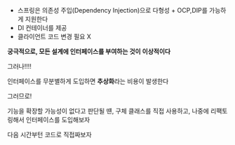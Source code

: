 - 스프링은 의존성 주입(Dependency Injection)으로 다형성 + OCP,DIP를 가능하게 지원한다   
- DI 컨테이너를 제공   
- 클라이언트 코드 변경 필요 X   

**궁극적으로, 모든 설계에 인터페이스를 부여하는 것이 이상적이다**

그러나!!!!

인터페이스를 무분별하게 도입하면 **추상화**라는 비용이 발생한다

그러므로!

기능을 확장할 가능성이 없다고 판단될 떈, 구체 클래스를 직접 사용하고, 나중에 리팩토링해서 인터페이스를 도입해보자

다음 시간부턴 코드로 직접짜보자